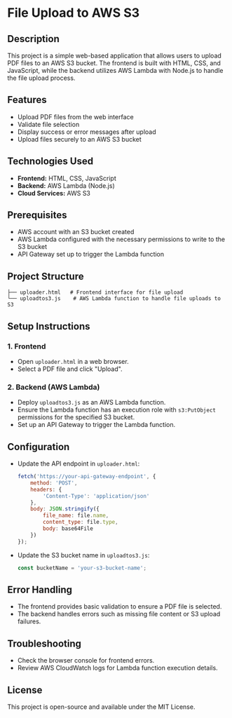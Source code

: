 # File Upload to AWS S3

## Description
This project is a simple web-based application that allows users to upload PDF files to an AWS S3 bucket. The frontend is built with HTML, CSS, and JavaScript, while the backend utilizes AWS Lambda with Node.js to handle the file upload process.

## Features
- Upload PDF files from the web interface
- Validate file selection
- Display success or error messages after upload
- Upload files securely to an AWS S3 bucket

## Technologies Used
- **Frontend:** HTML, CSS, JavaScript
- **Backend:** AWS Lambda (Node.js)
- **Cloud Services:** AWS S3

## Prerequisites
- AWS account with an S3 bucket created
- AWS Lambda configured with the necessary permissions to write to the S3 bucket
- API Gateway set up to trigger the Lambda function

## Project Structure
```
├── uploader.html   # Frontend interface for file upload
└── uploadtos3.js    # AWS Lambda function to handle file uploads to S3
```

## Setup Instructions

### 1. Frontend
- Open `uploader.html` in a web browser.
- Select a PDF file and click "Upload".

### 2. Backend (AWS Lambda)
- Deploy `uploadtos3.js` as an AWS Lambda function.
- Ensure the Lambda function has an execution role with `s3:PutObject` permissions for the specified S3 bucket.
- Set up an API Gateway to trigger the Lambda function.

## Configuration
- Update the API endpoint in `uploader.html`:
  ```javascript
  fetch('https://your-api-gateway-endpoint', {
      method: 'POST',
      headers: {
          'Content-Type': 'application/json'
      },
      body: JSON.stringify({
          file_name: file.name,
          content_type: file.type,
          body: base64File
      })
  });
  ```
- Update the S3 bucket name in `uploadtos3.js`:
  ```javascript
  const bucketName = 'your-s3-bucket-name';
  ```

## Error Handling
- The frontend provides basic validation to ensure a PDF file is selected.
- The backend handles errors such as missing file content or S3 upload failures.

## Troubleshooting
- Check the browser console for frontend errors.
- Review AWS CloudWatch logs for Lambda function execution details.

## License
This project is open-source and available under the MIT License.

